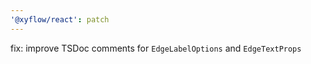 ```yaml
---
'@xyflow/react': patch
---
```


fix: improve TSDoc comments for `EdgeLabelOptions` and `EdgeTextProps`
